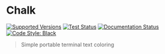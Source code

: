 # Chalk

[![Supported Versions](https://img.shields.io/pypi/pyversions/chalk.svg)](https://pypi.org/project/chalk/)
[![Test Status](https://github.com/stephen-bunn/chalk/workflows/Test%20Package/badge.svg)](https://github.com/stephen-bunn/chalk)
[![Documentation Status](https://readthedocs.org/projects/chalk/badge/?version=latest)](https://chalk.readthedocs.io/)
[![Code Style: Black](https://img.shields.io/badge/code%20style-black-000000.svg)](https://github.com/ambv/black)

> Simple portable terminal text coloring
